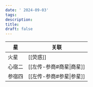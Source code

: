 ```yaml
---
date: ' 2024-09-03'
tags: 
description: 
title: 
draft: false
---
```


| 星   | 关联               |
| --- | ---------------- |
| 火星  | [[荧惑]]           |
| 心宿二 | [[左传-参商#商星\|商星]] |
| 参宿四 | [[左传-参商#参星\|参星]] |

